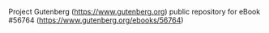 Project Gutenberg (https://www.gutenberg.org) public repository for
eBook #56764 (https://www.gutenberg.org/ebooks/56764)
